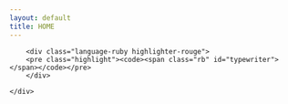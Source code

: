 ```yaml
---
layout: default
title: HOME
---
```

<div class="panel panel-default">
	<div class="panel-heading"><strong><i class="fa fa-terminal"></i></strong></div>
	<div class="panel-body">

		<div class="language-ruby highlighter-rouge">
		<pre class="highlight"><code><span class="rb" id="typewriter"></span></code></pre>
		</div>

	</div>
</div>

	